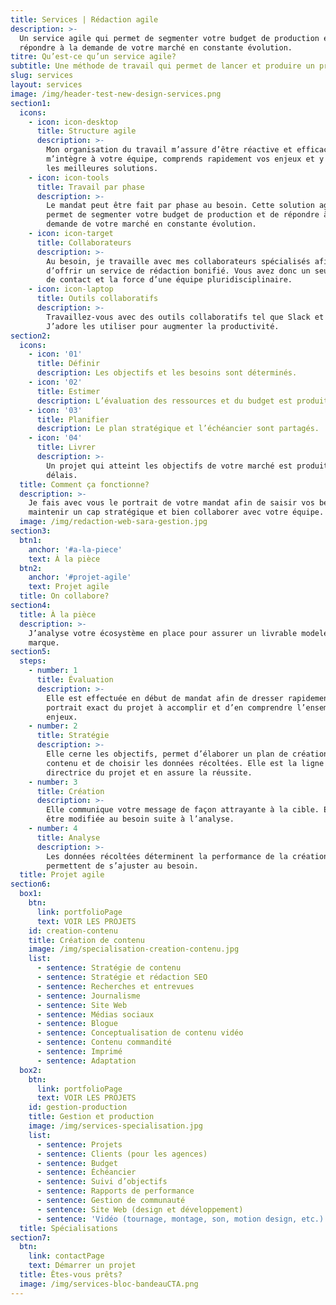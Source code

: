 ```yaml
---
title: Services | Rédaction agile
description: >-
  Un service agile qui permet de segmenter votre budget de production et de
  répondre à la demande de votre marché en constante évolution. 
titre: Qu’est-ce qu’un service agile?
subtitle: Une méthode de travail qui permet de lancer et produire un projet rapidement.
slug: services
layout: services
image: /img/header-test-new-design-services.png
section1:
  icons:
    - icon: icon-desktop
      title: Structure agile
      description: >-
        Mon organisation du travail m’assure d’être réactive et efficace. Je
        m’intègre à votre équipe, comprends rapidement vos enjeux et y trouve
        les meilleures solutions. 
    - icon: icon-tools
      title: Travail par phase
      description: >-
        Le mandat peut être fait par phase au besoin. Cette solution agile
        permet de segmenter votre budget de production et de répondre à la
        demande de votre marché en constante évolution. 
    - icon: icon-target
      title: Collaborateurs
      description: >-
        Au besoin, je travaille avec mes collaborateurs spécialisés afin
        d’offrir un service de rédaction bonifié. Vous avez donc un seul point
        de contact et la force d’une équipe pluridisciplinaire. 
    - icon: icon-laptop
      title: Outils collaboratifs
      description: >-
        Travaillez-vous avec des outils collaboratifs tel que Slack et Trello?
        J’adore les utiliser pour augmenter la productivité. 
section2:
  icons:
    - icon: '01'
      title: Définir
      description: Les objectifs et les besoins sont déterminés.
    - icon: '02'
      title: Estimer
      description: L’évaluation des ressources et du budget est produite.
    - icon: '03'
      title: Planifier
      description: Le plan stratégique et l’échéancier sont partagés.
    - icon: '04'
      title: Livrer
      description: >-
        Un projet qui atteint les objectifs de votre marché est produit dans les
        délais.
  title: Comment ça fonctionne?
  description: >-
    Je fais avec vous le portrait de votre mandat afin de saisir vos besoins,
    maintenir un cap stratégique et bien collaborer avec votre équipe.
  image: /img/redaction-web-sara-gestion.jpg
section3:
  btn1:
    anchor: '#a-la-piece'
    text: À la pièce
  btn2:
    anchor: '#projet-agile'
    text: Projet agile
  title: On collabore?
section4:
  title: À la pièce
  description: >-
    J’analyse votre écosystème en place pour assurer un livrable modelé à votre
    marque.
section5:
  steps:
    - number: 1
      title: Évaluation
      description: >-
        Elle est effectuée en début de mandat afin de dresser rapidement le
        portrait exact du projet à accomplir et d’en comprendre l’ensemble des
        enjeux.
    - number: 2
      title: Stratégie
      description: >-
        Elle cerne les objectifs, permet d’élaborer un plan de création de
        contenu et de choisir les données récoltées. Elle est la ligne
        directrice du projet et en assure la réussite.
    - number: 3
      title: Création
      description: >-
        Elle communique votre message de façon attrayante à la cible. Elle peut
        être modifiée au besoin suite à l’analyse. 
    - number: 4
      title: Analyse
      description: >-
        Les données récoltées déterminent la performance de la création et
        permettent de s’ajuster au besoin.
  title: Projet agile
section6:
  box1:
    btn:
      link: portfolioPage
      text: VOIR LES PROJETS
    id: creation-contenu
    title: Création de contenu
    image: /img/specialisation-creation-contenu.jpg
    list:
      - sentence: Stratégie de contenu
      - sentence: Stratégie et rédaction SEO
      - sentence: Recherches et entrevues
      - sentence: Journalisme
      - sentence: Site Web
      - sentence: Médias sociaux
      - sentence: Blogue
      - sentence: Conceptualisation de contenu vidéo
      - sentence: Contenu commandité
      - sentence: Imprimé
      - sentence: Adaptation
  box2:
    btn:
      link: portfolioPage
      text: VOIR LES PROJETS
    id: gestion-production
    title: Gestion et production
    image: /img/services-specialisation.jpg
    list:
      - sentence: Projets
      - sentence: Clients (pour les agences)
      - sentence: Budget
      - sentence: Échéancier
      - sentence: Suivi d’objectifs
      - sentence: Rapports de performance
      - sentence: Gestion de communauté
      - sentence: Site Web (design et développement)
      - sentence: 'Vidéo (tournage, montage, son, motion design, etc.)'
  title: Spécialisations
section7:
  btn:
    link: contactPage
    text: Démarrer un projet
  title: Êtes-vous prêts?
  image: /img/services-bloc-bandeauCTA.png
---
```


